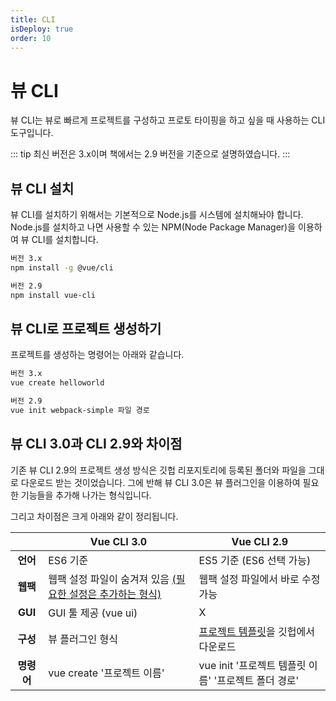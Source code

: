 ```yaml
---
title: CLI
isDeploy: true
order: 10
---
```


# 뷰 CLI

뷰 CLI는 뷰로 빠르게 프로젝트를 구성하고 프로토 타이핑을 하고 싶을 때 사용하는 CLI 도구입니다. 

::: tip
최신 버전은 3.x이며 책에서는 2.9 버전을 기준으로 설명하였습니다.
:::

## 뷰 CLI 설치

뷰 CLI를 설치하기 위해서는 기본적으로 Node.js를 시스템에 설치해놔야 합니다. Node.js를 설치하고 나면 사용할 수 있는 NPM(Node Package Manager)을 이용하여 뷰 CLI를 설치합니다.

```bash
버전 3.x
npm install -g @vue/cli

버전 2.9
npm install vue-cli
```

## 뷰 CLI로 프로젝트 생성하기

프로젝트를 생성하는 명령어는 아래와 같습니다.

```bash
버전 3.x
vue create helloworld
```

```bash
버전 2.9
vue init webpack-simple 파일 경로
```

## 뷰 CLI 3.0과 CLI 2.9와 차이점

기존 뷰 CLI 2.9의 프로젝트 생성 방식은 깃헙 리포지토리에 등록된 폴더와 파일을 그대로 다운로드 받는 것이었습니다. 그에 반해 뷰 CLI 3.0은 뷰 플러그인을 이용하여 필요한 기능들을 추가해 나가는 형식입니다.

그리고 차이점은 크게 아래와 같이 정리됩니다.

|           | Vue CLI 3.0                                                    | Vue CLI 2.9                       |
|:-----------:|----------------------------------------------------------------|-----------------------------------|
| **언어**      | ES6 기준                                                       | ES5 기준 (ES6 선택 가능)             |
| **웹팩**    | 웹팩 설정 파일이 숨겨져 있음 [(필요한 설정은 추가하는 형식)](https://cli.vuejs.org/guide/webpack.html#working-with-webpack) | 웹팩 설정 파일에서 바로 수정 가능         |
| **GUI**       | GUI 툴 제공 (vue ui)                                           | X                                 |
| **구성**       | 뷰 플러그인 형식                                    | [프로젝트 템플릿](https://github.com/vuejs-templates/webpack-simple)을 깃헙에서 다운로드                           |
| **명령어**       | vue create '프로젝트 이름'                        | vue init '프로젝트 템플릿 이름' '프로젝트 폴더 경로'              |